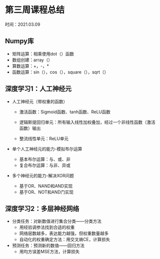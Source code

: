 # 第三周课程总结

时间：2021.03.09

## Numpy库

+ 矩阵运算：相乘使用dot（）函数
+ 数组创建：array（）
+ 算数运算：+，-，*
+ 函数运算：sin（），cos（），square（），sqrt（）

## 深度学习1：人工神经元

+ 人工神经元（带权重的函数）

  + 激活函数：Sigmoid函数、tanh函数、ReLU函数

  + 逻辑斯提回归单元：所有输入线性加权叠加，经过一个非线性函数（激活函数）输出

  + 整流线性单元：ReLU单元

+ 单个人工神经元的能力-模拟布尔运算
  + 基本布尔运算：与、或、非
  + 复合布尔运算：与非、异或

+ 多个神经元的能力-解决XOR问题
  + 基于OR、NAND和AND实现
  + 基于OR、NOT和AND门实现

## 深度学习2：多层神经网络

- 分类任务：对新数值进行集合分类——分类方法
  - 用经验调参法找到合适的权重
  - 网络层数越多，表达能力越强，但权重数量越多
  - 自动化的权重确定方法：用交叉熵CE，计算损失
- 预测任务：预测新的数值——回归方法
  - 用均方误差MSE方法，计算损失